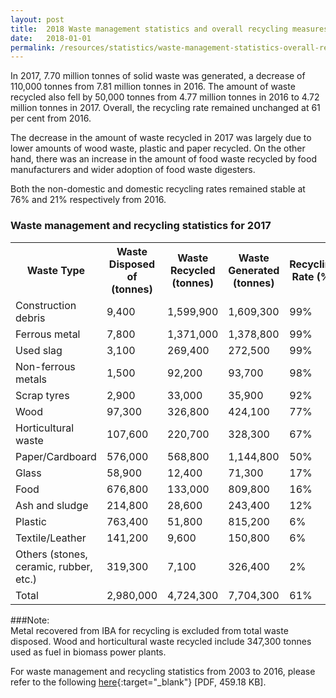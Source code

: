 ```yaml
---
layout: post
title:  2018 Waste management statistics and overall recycling measures
date:   2018-01-01
permalink: /resources/statistics/waste-management-statistics-overall-recycling
---
```


In 2017, 7.70 million tonnes of solid waste was generated, a decrease of 110,000 tonnes from 7.81 million tonnes in 2016. The amount of waste recycled also fell by 50,000 tonnes from 4.77 million tonnes in 2016 to 4.72 million tonnes in 2017. Overall, the recycling rate remained unchanged at 61 per cent from 2016.

The decrease in the amount of waste recycled in 2017 was largely due to lower amounts of wood waste, plastic and paper recycled. On the other hand, there was an increase in the amount of food waste recycled by food manufacturers and wider adoption of food waste digesters. 

Both the non-domestic and domestic recycling rates remained stable at 76% and 21% respectively from 2016.

### Waste management and recycling statistics for 2017

<style type="text/css">
.tg  {border-collapse:collapse;border-spacing:0;}
.tg td{font-family:Arial, sans-serif;font-size:14px;padding:10px 5px;border-style:solid;border-width:1px;overflow:hidden;word-break:normal;border-color:black;}
.tg th{font-family:Arial, sans-serif;font-size:14px;font-weight:normal;padding:10px 5px;border-style:solid;border-width:1px;overflow:hidden;word-break:normal;border-color:black;}
.tg .tg-0pky{border-color:inherit;text-align:left;vertical-align:top}
</style>
<table class="table-h">
  <tr>
    <th class="tg-0pky">Waste Type</th>
    <th class="tg-0pky">Waste Disposed of (tonnes)</th>
    <th class="tg-0pky">Waste Recycled (tonnes)</th>
    <th class="tg-0pky">Waste Generated (tonnes)</th>
    <th class="tg-0pky">Recycling Rate (%)</th>
  </tr>
  <tr>
    <td class="tg-0pky">Construction debris</td>
    <td class="tg-0pky">9,400</td>
    <td class="tg-0pky">1,599,900</td>
    <td class="tg-0pky">1,609,300</td>
    <td class="tg-0pky">99%</td>
  </tr>
  <tr>
    <td class="tg-0pky">Ferrous metal</td>
    <td class="tg-0pky">7,800</td>
    <td class="tg-0pky">1,371,000</td>
    <td class="tg-0pky">1,378,800</td>
    <td class="tg-0pky">99%</td>
  </tr>
  <tr>
    <td class="tg-0pky">Used slag</td>
    <td class="tg-0pky">3,100</td>
    <td class="tg-0pky">269,400</td>
    <td class="tg-0pky">272,500</td>
    <td class="tg-0pky">99%</td>
  </tr>
  <tr>
    <td class="tg-0pky">Non-ferrous metals</td>
    <td class="tg-0pky">1,500</td>
    <td class="tg-0pky">92,200</td>
    <td class="tg-0pky">93,700</td>
    <td class="tg-0pky">98%</td>
  </tr>
  <tr>
    <td class="tg-0pky">Scrap tyres</td>
    <td class="tg-0pky">2,900</td>
    <td class="tg-0pky">33,000</td>
    <td class="tg-0pky">35,900</td>
    <td class="tg-0pky">92%</td>
  </tr>
  <tr>
    <td class="tg-0pky">Wood</td>
    <td class="tg-0pky">97,300</td>
    <td class="tg-0pky">326,800</td>
    <td class="tg-0pky">424,100</td>
    <td class="tg-0pky">77%</td>
  </tr>
  <tr>
    <td class="tg-0pky">Horticultural waste</td>
    <td class="tg-0pky">107,600</td>
    <td class="tg-0pky">220,700</td>
    <td class="tg-0pky">328,300</td>
    <td class="tg-0pky">67%</td>
  </tr>
  <tr>
    <td class="tg-0pky">Paper/Cardboard</td>
    <td class="tg-0pky">576,000</td>
    <td class="tg-0pky">568,800</td>
    <td class="tg-0pky">1,144,800</td>
    <td class="tg-0pky">50%</td>
  </tr>
  <tr>
    <td class="tg-0pky">Glass</td>
    <td class="tg-0pky">58,900</td>
    <td class="tg-0pky">12,400</td>
    <td class="tg-0pky">71,300</td>
    <td class="tg-0pky">17%</td>
  </tr>
  <tr>
    <td class="tg-0pky">Food</td>
    <td class="tg-0pky">676,800</td>
    <td class="tg-0pky">133,000</td>
    <td class="tg-0pky">809,800</td>
    <td class="tg-0pky">16%</td>
  </tr>
  <tr>
    <td class="tg-0pky">Ash and sludge</td>
    <td class="tg-0pky">214,800</td>
    <td class="tg-0pky">28,600</td>
    <td class="tg-0pky">243,400</td>
    <td class="tg-0pky">12%</td>
  </tr>
  <tr>
    <td class="tg-0pky">Plastic</td>
    <td class="tg-0pky">763,400</td>
    <td class="tg-0pky">51,800</td>
    <td class="tg-0pky">815,200</td>
    <td class="tg-0pky">6%</td>
  </tr>
  <tr>
    <td class="tg-0pky">Textile/Leather</td>
    <td class="tg-0pky">141,200</td>
    <td class="tg-0pky">9,600</td>
    <td class="tg-0pky">150,800</td>
    <td class="tg-0pky">6%</td>
  </tr>
  <tr>
    <td class="tg-0pky">Others (stones, ceramic, rubber, etc.)</td>
    <td class="tg-0pky">319,300</td>
    <td class="tg-0pky">7,100</td>
    <td class="tg-0pky">326,400</td>
    <td class="tg-0pky">2%</td>
  </tr>
  <tr>
    <td class="tg-0pky">Total</td>
    <td class="tg-0pky">2,980,000</td>
    <td class="tg-0pky">4,724,300</td>
    <td class="tg-0pky">7,704,300</td>
    <td class="tg-0pky">61%</td>
  </tr>
</table>


###Note:      
Metal recovered from IBA for recycling is excluded from total waste disposed.
Wood and horticultural waste recycled include 347,300 tonnes used as fuel in biomass power plants.

For waste management and recycling statistics from 2003 to 2016, please refer to the following [here](https://www.nea.gov.sg/docs/default-source/our-services/waste-management/wastestats-2003-20164197a3fd04d34770bafba09393d0fdf0.pdf){:target="_blank"}  [PDF, 459.18 KB].
